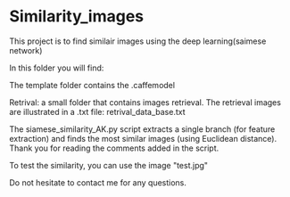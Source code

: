 # Similarity_images
This project is to find similair images using the deep learning(saimese network)

In this folder you will find:

The template folder contains the .caffemodel 

Retrival: a small folder that contains images retrieval. The retrieval images are illustrated in a .txt file: retrival_data_base.txt


The siamese_similarity_AK.py script extracts a single branch (for feature extraction) and finds the most similar images (using Euclidean distance). Thank you for reading the comments added in the script.

To test the similarity, you can use the image "test.jpg"

Do not hesitate to contact me for any questions.
